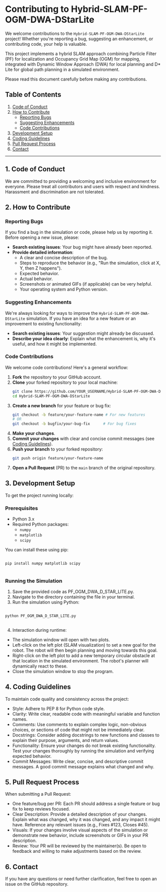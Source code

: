 # Contributing to Hybrid-SLAM-PF-OGM-DWA-DStarLite

We welcome contributions to the `Hybrid-SLAM-PF-OGM-DWA-DStarLite` project! Whether you're reporting a bug, suggesting an enhancement, or contributing code, your help is valuable.

This project implements a hybrid SLAM approach combining Particle Filter (PF) for localization and Occupancy Grid Map (OGM) for mapping, integrated with Dynamic Window Approach (DWA) for local planning and D* Lite for global path planning in a simulated environment.

Please read this document carefully before making any contributions.

## Table of Contents

1.  [Code of Conduct](#1-code-of-conduct)
2.  [How to Contribute](#2-how-to-contribute)
    *   [Reporting Bugs](#reporting-bugs)
    *   [Suggesting Enhancements](#suggesting-enhancements)
    *   [Code Contributions](#code-contributions)
3.  [Development Setup](#3-development-setup)
4.  [Coding Guidelines](#4-coding-guidelines)
5.  [Pull Request Process](#5-pull-request-process)
6.  [Contact](#6-contact)

---

## 1. Code of Conduct

We are committed to providing a welcoming and inclusive environment for everyone. Please treat all contributors and users with respect and kindness. Harassment and discrimination are not tolerated.

## 2. How to Contribute

### Reporting Bugs

If you find a bug in the simulation or code, please help us by reporting it. Before opening a new issue, please:

*   **Search existing issues**: Your bug might have already been reported.
*   **Provide detailed information**:
    *   A clear and concise description of the bug.
    *   Steps to reproduce the behavior (e.g., "Run the simulation, click at X, Y, then Z happens").
    *   Expected behavior.
    *   Actual behavior.
    *   Screenshots or animated GIFs (if applicable) can be very helpful.
    *   Your operating system and Python version.

### Suggesting Enhancements

We're always looking for ways to improve the `Hybrid-SLAM-PF-OGM-DWA-DStarLite` simulation. If you have an idea for a new feature or an improvement to existing functionality:

*   **Search existing issues**: Your suggestion might already be discussed.
*   **Describe your idea clearly**: Explain what the enhancement is, why it's useful, and how it might be implemented.

### Code Contributions

We welcome code contributions! Here's a general workflow:

1.  **Fork** the repository to your GitHub account.
2.  **Clone** your forked repository to your local machine:
    ```bash
    git clone https://github.com/YOUR_USERNAME/Hybrid-SLAM-PF-OGM-DWA-DStarLite.git
    cd Hybrid-SLAM-PF-OGM-DWA-DStarLite
    ```
3.  **Create a new branch** for your feature or bug fix:
    ```bash
    git checkout -b feature/your-feature-name # For new features
    # OR
    git checkout -b bugfix/your-bug-fix      # For bug fixes
    ```
4.  **Make your changes**.
5.  **Commit your changes** with clear and concise commit messages (see [Coding Guidelines](#4-coding-guidelines)).
6.  **Push your branch** to your forked repository:
    ```bash
    git push origin feature/your-feature-name
    ```
7.  **Open a Pull Request** (PR) to the `main` branch of the original repository.

## 3. Development Setup

To get the project running locally:

### Prerequisites

*   Python 3.x
*   Required Python packages:
    *   `numpy`
    *   `matplotlib`
    *   `scipy`

You can install these using pip:

```bash
 
pip install numpy matplotlib scipy
 
```

### Running the Simulation
1. Save the provided code as PF_OGM_DWA_D_STAR_LITE.py.
2. Navigate to the directory containing the file in your terminal.
3. Run the simulation using Python:
```bash
 
python PF_OGM_DWA_D_STAR_LITE.py
 
```
4. Interaction during runtime:
 - The simulation window will open with two plots.
 - Left-click on the left plot (SLAM visualization) to set a new goal for the robot. The robot will then begin planning and moving towards this goal.
 - Right-click on the left plot to add a new temporary circular obstacle at that location in the simulated environment. The robot's planner will dynamically react to these.
 - Close the simulation window to stop the program.

## 4. Coding Guidelines
To maintain code quality and consistency across the project:
- Style: Adhere to PEP 8 for Python code style.
- Clarity: Write clear, readable code with meaningful variable and function names.
- Comments: Use comments to explain complex logic, non-obvious choices, or sections of code that might not be immediately clear.
- Docstrings: Consider adding docstrings to new functions and classes to explain their purpose, arguments, and return values.
- Functionality: Ensure your changes do not break existing functionality. Test your changes thoroughly by running the simulation and verifying expected behavior.
- Commit Messages: Write clear, concise, and descriptive commit messages. A good commit message explains what changed and why.

## 5. Pull Request Process
When submitting a Pull Request:
- One feature/bug per PR: Each PR should address a single feature or bug fix to keep reviews focused.
- Clear Description: Provide a detailed description of your changes. Explain what was changed, why it was changed, and any impact it might have. Reference any relevant issues (e.g., Fixes #123, Closes #45).
- Visuals: If your changes involve visual aspects of the simulation or demonstrate new behavior, include screenshots or GIFs in your PR description.
- Review: Your PR will be reviewed by the maintainer(s). Be open to feedback and willing to make adjustments based on the review.

## 6. Contact
If you have any questions or need further clarification, feel free to open an issue on the GitHub repository.
